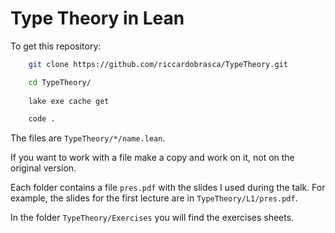 # Type Theory in Lean

To get this repository:

```bash
    git clone https://github.com/riccardobrasca/TypeTheory.git

    cd TypeTheory/
    
    lake exe cache get

    code .
```

The files are `TypeTheory/*/name.lean`.

If you want to work with a file make a copy and work on it, not on the original version.

Each folder contains a file `pres.pdf` with the slides I used during the talk. For example, the slides for the first lecture are in `TypeTheory/L1/pres.pdf`.

In the folder `TypeTheory/Exercises` you will find the exercises sheets.
